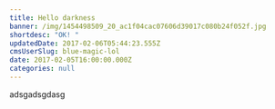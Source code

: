 ```yaml
---
title: Hello darkness
banner: /img/1454498509_20_ac1f04cac07606d39017c080b24f052f.jpg
shortdesc: "OK! "
updatedDate: 2017-02-06T05:44:23.555Z
cmsUserSlug: blue-magic-lol
date: 2017-02-05T16:00:00.000Z
categories: null
---
```


adsgadsgdasg